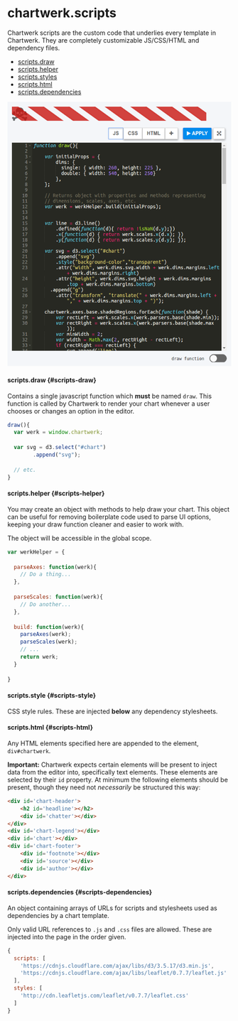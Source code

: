 # chartwerk.scripts

Chartwerk scripts are the custom code that underlies every template in Chartwerk. They are completely customizable JS/CSS/HTML and dependency files.

- [scripts.draw](#scripts-draw)
- [scripts.helper](#scripts-helper)
- [scripts.styles](#scripts-styles)
- [scripts.html](#scripts-html)
- [scripts.dependencies](#scripts-dependencies)

<img src="../img/screenshots/script_editor.png" class="screenshot" />

#### scripts.draw {#scripts-draw}

Contains a single javascript function which **must** be named `draw`. This function is called by Chartwerk to render your chart whenever a user chooses or changes an option in the editor.

```javascript
draw(){
  var werk = window.chartwerk;

  var svg = d3.select("#chart")
	    .append("svg");

  // etc.
}
```

#### scripts.helper {#scripts-helper}

You may create an object with methods to help draw your chart. This object can be useful for removing boilerplate code used to parse UI options, keeping your draw function cleaner and easier to work with.

The object will be accessible in the global scope.

```javascript
var werkHelper = {

  parseAxes: function(werk){
    // Do a thing...
  },

  parseScales: function(werk){
    // Do another...
  },

  build: function(werk){
    parseAxes(werk);
    parseScales(werk);
    // ...
    return werk;
  }

}
```

#### scripts.style {#scripts-style}

CSS style rules. These are injected **below** any dependency stylesheets.

#### scripts.html {#scripts-html}

Any HTML elements specified here are appended to the element, `div#chartwerk`.

**Important:** Chartwerk expects certain elements will be present to inject data from the editor into, specifically text elements. These elements are selected by their `id` property. At minimum the following elements should be present, though they need not _necessarily_ be structured this way:

```html
<div id='chart-header'>
	<h2 id='headline'></h2>
	<div id='chatter'></div>
</div>
<div id='chart-legend'></div>
<div id='chart'></div>
<div id='chart-footer'>
	<div id='footnote'></div>
	<div id='source'></div>
	<div id='author'></div>
</div>
```

#### scripts.dependencies {#scripts-dependencies}

An object containing arrays of URLs for scripts and stylesheets used as dependencies by a chart template.

Only valid URL references to `.js` and `.css` files are allowed. These are injected into the page in the order given.

```js
{
  scripts: [
    'https://cdnjs.cloudflare.com/ajax/libs/d3/3.5.17/d3.min.js',
    'https://cdnjs.cloudflare.com/ajax/libs/leaflet/0.7.7/leaflet.js'
  ],
  styles: [
    'http://cdn.leafletjs.com/leaflet/v0.7.7/leaflet.css'
  ]
}
```
